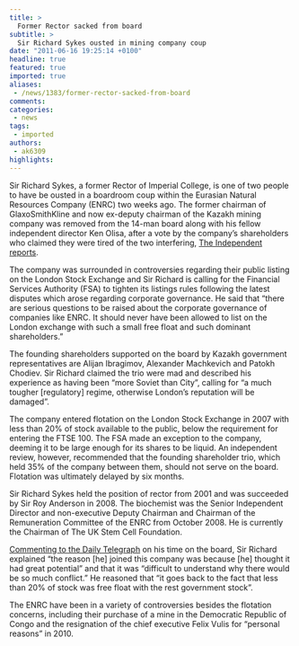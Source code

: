 ```yaml
---
title: >
  Former Rector sacked from board
subtitle: >
  Sir Richard Sykes ousted in mining company coup
date: "2011-06-16 19:25:14 +0100"
headline: true
featured: true
imported: true
aliases:
 - /news/1383/former-rector-sacked-from-board
comments:
categories:
 - news
tags:
 - imported
authors:
 - ak6309
highlights:
---
```


Sir Richard Sykes, a former Rector of Imperial College, is one of two people to have be ousted in a boardroom coup within the Eurasian Natural Resources Company (ENRC) two weeks ago. The former chairman of GlaxoSmithKline and now ex-deputy chairman of the Kazakh mining company was removed from the 14-man board along with his fellow independent director Ken Olisa, after a vote by the company’s shareholders who claimed they were tired of the two interfering, [The Independent reports](http://www.independent.co.uk/news/business/news/ousted-sir-richard-calls-for-tighter-london-listing-rules-2296343.html).

The company was surrounded in controversies regarding their public listing on the London Stock Exchange and Sir Richard is calling for the Financial Services Authority (FSA) to tighten its listings rules following the latest disputes which arose regarding corporate governance. He said that “there are serious questions to be raised about the corporate governance of companies like ENRC. It should never have been allowed to list on the London exchange with such a small free float and such dominant shareholders.”

The founding shareholders supported on the board by Kazakh government representatives are Alijan Ibragimov, Alexander Machkevich and Patokh Chodiev. Sir Richard claimed the trio were mad and described his experience as having been “more Soviet than City”, calling for “a much tougher [regulatory] regime, otherwise London’s reputation will be damaged”.

The company entered flotation on the London Stock Exchange in 2007 with less than 20% of stock available to the public, below the requirement for entering the FTSE 100. The FSA made an exception to the company, deeming it to be large enough for its shares to be liquid. An independent review, however, recommended that the founding shareholder trio, which held 35% of the company between them, should not serve on the board. Flotation was ultimately delayed by six months.

Sir Richard Sykes held the position of rector from 2001 and was succeeded by Sir Roy Anderson in 2008. The biochemist was the Senior Independent Director and non-executive Deputy Chairman and Chairman of the Remuneration Committee of the ENRC from October 2008. He is currently the Chairman of The UK Stem Cell Foundation.

[Commenting to the Daily Telegraph](http://www.telegraph.co.uk/finance/newsbysector/industry/mining/8570277/Sir-Richard-Sykes-Floating-ENRC-was-a-mistake.html) on his time on the board, Sir Richard explained “the reason [he] joined this company was because [he] thought it had great potential” and that it was “difficult to understand why there would be so much conflict.” He reasoned that “it goes back to the fact that less than 20% of stock was free float with the rest government stock”.

The ENRC have been in a variety of controversies besides the flotation concerns, including their purchase of a mine in the Democratic Republic of Congo and the resignation of the chief executive Felix Vulis for “personal reasons” in 2010.
